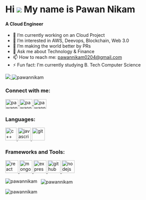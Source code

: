 Hi ![](https://user-images.githubusercontent.com/18350557/176309783-0785949b-9127-417c-8b55-ab5a4333674e.gif) My name is Pawan Nikam
======================================================================================================================================
<h4>A Cloud Engineer</h4>

- 🔭 I’m currently working on an Cloud Project
- 🌱 I’m interested in AWS, Deevops, Blockchain, Web 3.0
- 👯 I’m making the world better by PRs 
- 💬 Ask me about Technology & Finance
- 📫 How to reach me: pawannikam0204@gmail.com
- ⚡ Fun fact: I'm currently studying B. Tech Computer Science

<p align="left">
  <a href="https://www.github.com/pawannikam" target="_blank" rel="noreferrer">
    <img src="https://img.shields.io/github/followers/pawannikam?logo=github&style=for-the-badge&color=0891b2&labelColor=1c1917" />
  </a>
  <img src="https://komarev.com/ghpvc/?username=pawannikam&label=Profile%20views&color=0e75b6&style=flat" alt="pawannikam" />
</p>

<h3 align="left">Connect with me:</h3>
<p align="left">
  <a href="https://www.linkedin.com/in/pawanikam0204/" target="blank">
    <img align="center" src="https://raw.githubusercontent.com/rahuldkjain/github-profile-readme-generator/master/src/images/icons/Social/linked-in-alt.svg" alt="pawannikam" height="30" width="40" />
  </a>
  <a href="https://instagram.com/ianand3977" target="blank">
    <img align="center" src="https://raw.githubusercontent.com/rahuldkjain/github-profile-readme-generator/master/src/images/icons/Social/instagram.svg" alt="pawannikam" height="30" width="40" />
  </a>
  <a href="https://www.leetcode.com/ianand3977" target="blank">
    <img align="center" src="https://raw.githubusercontent.com/rahuldkjain/github-profile-readme-generator/master/src/images/icons/Social/leet-code.svg" alt="pawannikam" height="30" width="40" />
  </a>
</p>

<h3 align="left">Languages:</h3>
<p align="left">
  <a href="https://reactjs.org/" target="_blank" rel="noreferrer">
    <img src="https://upload.wikimedia.org/wikipedia/commons/thumb/1/18/ISO_C%2B%2B_Logo.svg/800px-ISO_C%2B%2B_Logo.svg.png" alt="c++" width="35" height="40"/>
  </a>
  <a href="https://firebase.google.com/" target="_blank" rel="noreferrer">
    <img src="https://upload.wikimedia.org/wikipedia/commons/thumb/9/99/Unofficial_JavaScript_logo_2.svg/2048px-Unofficial_JavaScript_logo_2.svg.png" alt="javascript" width="40" height="40"/>
  </a>
  <a href="https://git-scm.com/" target="_blank" rel="noreferrer">
    <img src="https://cdn-icons-png.flaticon.com/512/226/226777.png" alt="git" width="40" height="40"/>
  </a>
</p>

<h3 align="left">Frameworks and Tools:</h3>
<p align="left">
  <a href="https://reactjs.org/" target="_blank" rel="noreferrer">
    <img src="https://upload.wikimedia.org/wikipedia/commons/thumb/a/a7/React-icon.svg/2300px-React-icon.svg.png" alt="react" width="40" height="40"/>
  </a>
  <a href="https://firebase.google.com/" target="_blank" rel="noreferrer">
    <img src="https://www.tutorialsteacher.com/Content/images/home/mongodb.svg" alt="mongodb" width="40" height="40"/>
  </a>
  <a href="https://flutter.dev" target="_blank" rel="noreferrer">
    <img src="https://wsofter.ru/wp-content/uploads/2017/12/node-express.png" alt="express" width="40" height="40"/>
  </a>
  <a href="https://git-scm.com/" target="_blank" rel="noreferrer">
    <img src="https://img.icons8.com/nolan/512/github.png" alt="github" width="40" height="40"/>
  </a>
  <a href="https://tailwindcss.com/" target="_blank" rel="noreferrer">
    <img src="https://seeklogo.com/images/N/nodejs-logo-FBE122E377-seeklogo.com.png" alt="nodejs" width="40" height="40"/>
  </a>
</p>

<p>
  <img align="left" src="https://github-readme-stats.vercel.app/api/top-langs?username=pawannikam&show_icons=true&locale=en&layout=compact" alt="pawannikam" />
</p>

<p>&nbsp;
  <img align="center" src="https://github-readme-stats.vercel.app/api?username=pawannikam&show_icons=true&locale=en" alt="pawannikam" />
</p>

<p>
  <img align="center" src="https://github-readme-streak-stats.herokuapp.com/?user=pawannikam&" alt="pawannikam" />
</p>
